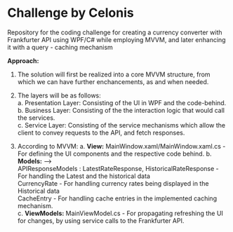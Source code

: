 # Challenge by Celonis
Repository for the coding challenge for creating a currency converter with Frankfurter API using WPF/C# while employing MVVM, and later enhancing it with a query - caching mechanism

**Approach:**
1. The solution will first be realized into a core MVVM structure, from which we can have further enchancements, as and when needed.  
2. The layers will be as follows:  
   a. Presentation Layer: Consisting of the UI in WPF and the code-behind.  
   b. Business Layer: Consisting of the the interaction logic that would call the services.  
   c. Service Layer: Consisting of the service mechanisms which allow the client to convey requests to the API, and fetch responses.  

3. According to MVVM:
   a. **View:** MainWindow.xaml/MainWindow.xaml.cs - For defining the UI components and the respective code behind.
   b. **Models:** -->  
        APIResponseModels : LatestRateResponse, HistoricalRateResponse - For handling the Latest and the historical data   
        CurrencyRate - For handling currency rates being displayed in the Historical data  
        CacheEntry - For handling cache entries in the implemented caching mechanism.  
   c. **ViewModels:**  MainViewModel.cs - For propagating refreshing the UI for changes, by using service calls to the Frankfurter API.




